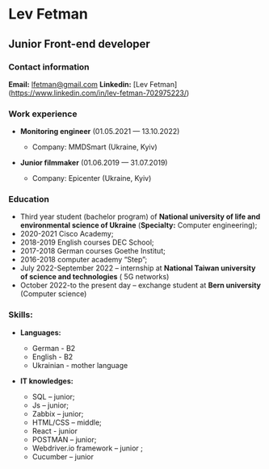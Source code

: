 # Lev Fetman #
## Junior Front-end developer ##


### Contact information ###
**Email:** lfetman@gmail.com
**Linkedin:** [Lev Fetman] (https://www.linkedin.com/in/lev-fetman-702975223/)

### Work experience ###

- **Monitoring engineer** (01.05.2021 — 13.10.2022)
    - Company: MMDSmart (Ukraine, Kyiv)

- **Junior filmmaker** (01.06.2019 — 31.07.2019)
    - Company: Epicenter (Ukraine, Kyiv)

### Education ###

- Third year student (bachelor program) of **National university of life and environmental science of Ukraine** (**Specialty:** Computer engineering);
- 2020-2021 Cisco Academy;
- 2018-2019 English courses DEC School;
- 2017-2018 German courses Goethe Institut;
- 2016-2018 computer academy “Step”;
- July 2022-September 2022 – internship at **National Taiwan university of science and technologies** ( 5G networks)
-  October 2022-to the present day – exchange student at **Bern university** (Computer science)

### Skills: ###

- **Languages:**
    - German - B2
    - English - B2
    - Ukrainian - mother language

- **IT knowledges:**

    - SQL – junior;
    - Js – junior;
    - Zabbix – junior;
    - HTML/CSS – middle;
    - React - junior
    - POSTMAN – junior;
    - Webdriver.io framework – junior ;
    - Cucumber – junior
